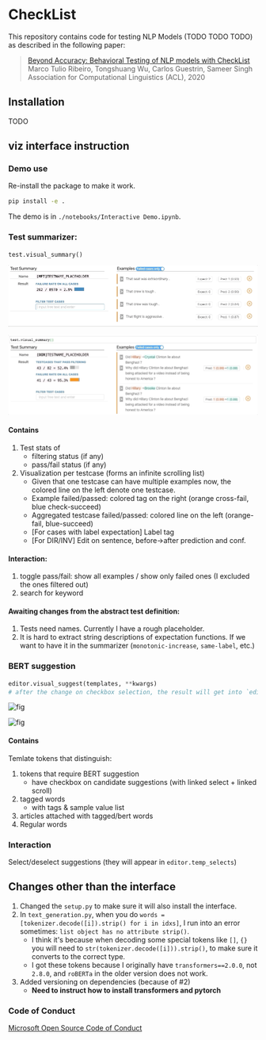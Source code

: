 # CheckList
This repository contains code for testing NLP Models (TODO TODO TODO) as described in the following paper:
>[Beyond Accuracy: Behavioral Testing of NLP models with CheckList](http://homes.cs.washington.edu/~marcotcr/checklist_acl20.pdf)  
> Marco Tulio Ribeiro, Tongshuang Wu, Carlos Guestrin, Sameer Singh
> Association for Computational Linguistics (ACL), 2020



## Installation
TODO


## viz interface instruction

### Demo use

Re-install the package to make it work.
```sh
pip install -e .
```

The demo is in `./notebooks/Interactive Demo.ipynb`.

### Test summarizer:
```py
test.visual_summary()
```
![fig](./figs/test_summary_sentiment.gif)

![fig](./figs/test_summary_qqp.gif)

#### Contains
1. Test stats of
    - filtering status (if any)
    - pass/fail status (if any)
2. Visualization per testcase (forms an infinite scrolling list)
    - Given that one testcase can have multiple examples now, the colored line on the left denote one testcase.
    - Example failed/passed: colored tag on the right (orange cross-fail, blue check-succeed)
    - Aggregated testcase failed/passed: colored line on the left (orange-fail, blue-succeed)
    - [For cases with label expectation] Label tag
    - [For DIR/INV] Edit on sentence, before->after prediction and conf.

#### Interaction:
1. toggle pass/fail: show all examples / show only failed ones (I excluded the ones filtered out)
2. search for keyword

#### Awaiting changes from the abstract test definition:
1. Tests need names. Currently I have a rough placeholder.
2. It is hard to extract string descriptions of expectation functions. If we want to have it in the summarizer (`monotonic-increase`, `same-label`, etc.)


### BERT suggestion
```py
editor.visual_suggest(templates, **kwargs)
# after the change on checkbox selection, the result will get into `editor.temp_selects`
```
![fig](./figs/template_editor_sentiment.gif)

![fig](./figs/template_editor_qqp.gif)

#### Contains
Temlate tokens that distinguish:
1. tokens that require BERT suggestion
    - have checkbox on candidate suggestions (with linked select + linked scroll)
2. tagged words
    - with tags & sample value list
3. articles attached with tagged/bert words
4. Regular words

### Interaction
Select/deselect suggestions (they will appear in `editor.temp_selects`)


## Changes other than the interface
1. Changed the `setup.py` to make sure it will also install the interface.
2. In `text_generation.py`,  when you do `words = [tokenizer.decode([i]).strip() for i in idxs]`, I run into an error sometimes: `list object has no attribute strip()`. 
    - I think it's because when decoding some special tokens like `[]`, `{}` you will need to  `str(tokenizer.decode([i])).strip()`, to make sure it converts to the correct type.
    - I got these tokens because I originally have `transformers==2.0.0`, not `2.8.0`, and `roBERTa` in the older version does not work.
3. Added versioning on dependencies (because of #2)
    - **Need to instruct how to install transformers and pytorch**



### Code of Conduct
[Microsoft Open Source Code of Conduct](https://opensource.microsoft.com/codeofconduct)

